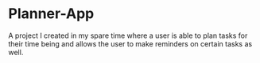 # Planner-App
A project I created in my spare time where a user is able to plan tasks for their time being and allows the user to make reminders on certain tasks as well.
